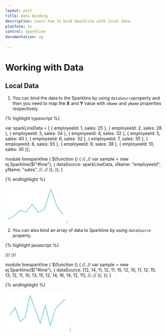 ```yaml
---
layout: post
title: Data binding
description: Learn how to bind Sparkline with local data.
platform: ts
control: Sparkline
documentation: ug

---
```


# Working with Data

## Local Data

1. You can bind the data to the Sparkline by using `dataSource`property and then you need to map the **X** and **Y** value with `xName` and `yName` properties respectively.

{% highlight typescript %}

var sparkLineData = [
{ employeeId: 1, sales: 25 },
{ employeeId: 2, sales: 28 },
{ employeeId: 3, sales: 34 },
{ employeeId: 4, sales: 32 },
{ employeeId: 5, sales: 40 },
{ employeeId: 6, sales: 32 },
{ employeeId: 7, sales: 35 },
{ employeeId: 8, sales: 55 },
{ employeeId: 9, sales: 38 },
{ employeeId: 10, sales: 30 }];
    
module linesparkline {
    $(function () {
         //..//
        var sample = new ej.Sparkline($("#line"), {
     dataSource: sparkLineData,
     xName: "employeeId",
     yName: "sales",
     //..//
});
    });
}


{% endhighlight %}


![](Working-with-Data_images/Working-with-Data_img1.png); 

2. You can also bind an array of data to Sparkline by using `dataSource` property.  

{% highlight javascript %}

/// <reference path="../tsfiles/jquery.d.ts" />
/// <reference path="../tsfiles/ej.web.all.d.ts" />

module linesparkline {
    $(function () {
         //..//
        var sample = new ej.Sparkline($("#line"), {
            dataSource: [12, 14, 11, 12, 11, 15, 12, 10, 11, 12, 15, 13, 12, 11, 10, 13, 15, 12, 14, 16, 14, 12, 11],
            //..//
        });
    });
}

{% endhighlight %}

![](Working-with-Data_images/Working-with-Data_img2.png); 


